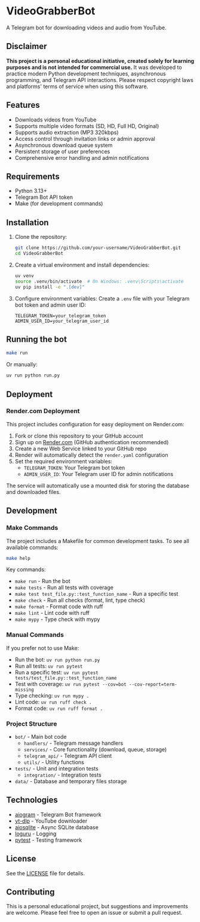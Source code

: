 # VideoGrabberBot

A Telegram bot for downloading videos and audio from YouTube.

## Disclaimer

**This project is a personal educational initiative, created solely for learning purposes and is not intended for commercial use.** It was developed to practice modern Python development techniques, asynchronous programming, and Telegram API interactions. Please respect copyright laws and platforms' terms of service when using this software.

## Features

- Downloads videos from YouTube
- Supports multiple video formats (SD, HD, Full HD, Original)
- Supports audio extraction (MP3 320kbps)
- Access control through invitation links or admin approval
- Asynchronous download queue system
- Persistent storage of user preferences
- Comprehensive error handling and admin notifications

## Requirements

- Python 3.13+
- Telegram Bot API token
- Make (for development commands)

## Installation

1. Clone the repository:
   ```bash
   git clone https://github.com/your-username/VideoGrabberBot.git
   cd VideoGrabberBot
   ```

2. Create a virtual environment and install dependencies:
   ```bash
   uv venv
   source .venv/bin/activate  # On Windows: .venv\Scripts\activate
   uv pip install -e ".[dev]"
   ```

3. Configure environment variables:
   Create a `.env` file with your Telegram bot token and admin user ID:
   ```
   TELEGRAM_TOKEN=your_telegram_token
   ADMIN_USER_ID=your_telegram_user_id
   ```

## Running the bot

```bash
make run
```

Or manually:

```bash
uv run python run.py
```

## Deployment

### Render.com Deployment

This project includes configuration for easy deployment on Render.com:

1. Fork or clone this repository to your GitHub account
2. Sign up on [Render.com](https://render.com) (GitHub authentication recommended)
3. Create a new Web Service linked to your GitHub repo
4. Render will automatically detect the `render.yaml` configuration
5. Set the required environment variables:
   - `TELEGRAM_TOKEN`: Your Telegram bot token
   - `ADMIN_USER_ID`: Your Telegram user ID for admin notifications

The service will automatically use a mounted disk for storing the database and downloaded files.

## Development

### Make Commands

The project includes a Makefile for common development tasks. To see all available commands:

```bash
make help
```

Key commands:

- `make run` - Run the bot
- `make tests` - Run all tests with coverage
- `make test test_file.py::test_function_name` - Run a specific test
- `make check` - Run all checks (format, lint, type check)
- `make format` - Format code with ruff
- `make lint` - Lint code with ruff
- `make mypy` - Type check with mypy

### Manual Commands

If you prefer not to use Make:

- Run the bot: `uv run python run.py`
- Run all tests: `uv run pytest`
- Run a specific test: `uv run pytest tests/test_file.py::test_function_name`
- Test with coverage: `uv run pytest --cov=bot --cov-report=term-missing`
- Type checking: `uv run mypy .`
- Lint code: `uv run ruff check .`
- Format code: `uv run ruff format .`

### Project Structure

- `bot/` - Main bot code
  - `handlers/` - Telegram message handlers
  - `services/` - Core functionality (download, queue, storage)
  - `telegram_api/` - Telegram API client
  - `utils/` - Utility functions
- `tests/` - Unit and integration tests
  - `integration/` - Integration tests
- `data/` - Database and temporary files storage

## Technologies

- [aiogram](https://docs.aiogram.dev/) - Telegram Bot framework
- [yt-dlp](https://github.com/yt-dlp/yt-dlp) - YouTube downloader
- [aiosqlite](https://aiosqlite.omnilib.dev/) - Async SQLite database
- [loguru](https://loguru.readthedocs.io/) - Logging
- [pytest](https://docs.pytest.org/) - Testing framework

## License

See the [LICENSE](LICENSE) file for details.

## Contributing

This is a personal educational project, but suggestions and improvements are welcome. Please feel free to open an issue or submit a pull request.